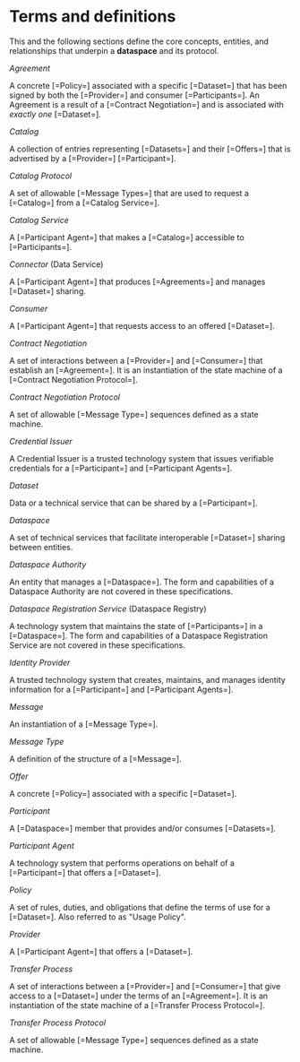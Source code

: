 # Terms and definitions 

This and the following sections define the core concepts, entities, and relationships that underpin a __dataspace__ and its protocol.

<dfn>Agreement</dfn>

A concrete [=Policy=] associated with a specific [=Dataset=] that has been signed by both the [=Provider=] and consumer [=Participants=]. An Agreement is a result of a [=Contract Negotiation=] and is associated with _exactly one_ [=Dataset=].

<dfn>Catalog</dfn>

A collection of entries representing [=Datasets=] and their [=Offers=] that is advertised by a [=Provider=] [=Participant=].

<dfn>Catalog Protocol</dfn>

A set of allowable [=Message Types=] that are used to request a [=Catalog=] from a [=Catalog Service=].

<dfn>Catalog Service</dfn>

A [=Participant Agent=] that makes a [=Catalog=] accessible to [=Participants=].

<dfn data-lt="Data Service">Connector</dfn> (Data Service)

A [=Participant Agent=] that produces [=Agreements=] and manages [=Dataset=] sharing.

<dfn>Consumer</dfn>

A [=Participant Agent=] that requests access to an offered [=Dataset=].

<dfn>Contract Negotiation</dfn>

A set of interactions between a [=Provider=] and [=Consumer=] that establish an [=Agreement=]. It is an instantiation of the state machine of a [=Contract Negotiation Protocol=].

<dfn>Contract Negotiation Protocol</dfn>

A set of allowable [=Message Type=] sequences defined as a state machine.

<dfn>Credential Issuer</dfn>

A Credential Issuer is a trusted technology system that issues verifiable credentials for a [=Participant=] and [=Participant Agents=].

<dfn>Dataset</dfn>

Data or a technical service that can be shared by a [=Participant=].

<dfn>Dataspace</dfn>

A set of technical services that facilitate interoperable [=Dataset=] sharing between entities.

<dfn>Dataspace Authority</dfn>

An entity that manages a [=Dataspace=]. The form and capabilities of a Dataspace Authority are not covered in these specifications.

<dfn data-lt="Dataspace Registry" >Dataspace Registration Service</dfn> (Dataspace Registry)

A technology system that maintains the state of [=Participants=] in a [=Dataspace=].  The form and capabilities of a Dataspace Registration Service are not covered in these specifications.

<dfn>Identity Provider</dfn>

A trusted technology system that creates, maintains, and manages identity information for a [=Participant=] and [=Participant Agents=].

<dfn>Message</dfn>

An instantiation of a [=Message Type=].

<dfn>Message Type</dfn>

A definition of the structure of a [=Message=].

<dfn>Offer</dfn>

A concrete [=Policy=] associated with a specific [=Dataset=].

<dfn>Participant</dfn>

A [=Dataspace=] member that provides and/or consumes [=Datasets=].

<dfn>Participant Agent</dfn>

A technology system that performs operations on behalf of a [=Participant=] that offers a [=Dataset=].

<dfn data-lt="Usage Policy">Policy</dfn>

A set of rules, duties, and obligations that define the terms of use for a [=Dataset=]. Also referred to as "Usage Policy".

<dfn>Provider</dfn>

A [=Participant Agent=] that offers a [=Dataset=].

<dfn>Transfer Process</dfn>

A set of interactions between a [=Provider=] and [=Consumer=] that give access to a [=Dataset=] under the terms of an [=Agreement=]. It is an instantiation of the state machine of a [=Transfer Process Protocol=].

<dfn>Transfer Process Protocol</dfn>

A set of allowable [=Message Type=] sequences defined as a state machine.
